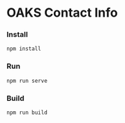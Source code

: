 # OAKS Contact Info

### Install
```
npm install
```

### Run
```
npm run serve
```

### Build
```
npm run build
```
